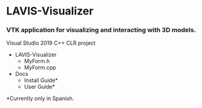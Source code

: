 # LAVIS-Visualizer
### VTK application for visualizing and interacting with 3D models.

Visual Studio 2019 C++ CLR project

- LAVIS-Visualizer
  - MyForm.h
  - MyForm.cpp
- Docs
  - Install Guide*
  - User Guide*

*Currently only in Spanish.

